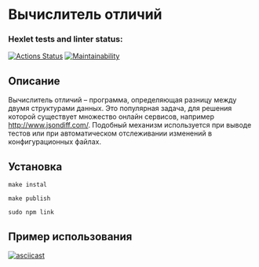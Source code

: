 # Вычислитель отличий

### Hexlet tests and linter status:
[![Actions Status](https://github.com/MaryVanna/frontend-project-46/workflows/hexlet-check/badge.svg)](https://github.com/MaryVanna/frontend-project-46/actions)
[![Maintainability](https://api.codeclimate.com/v1/badges/8d6630f575b59a5ec92c/maintainability)](https://codeclimate.com/github/MaryVanna/frontend-project-46/maintainability)

## Описание

Вычислитель отличий – программа, определяющая разницу между двумя структурами данных. Это популярная задача, для решения которой существует множество онлайн сервисов, например http://www.jsondiff.com/. Подобный механизм используется при выводе тестов или при автоматическом отслеживании изменений в конфигурационных файлах.

## Установка

`make instal`

`make publish`

`sudo npm link`

## Пример использования

[![asciicast](https://asciinema.org/a/7HdvTFiYjfjnToWpMZEci6ew4.svg)](https://asciinema.org/a/7HdvTFiYjfjnToWpMZEci6ew4)